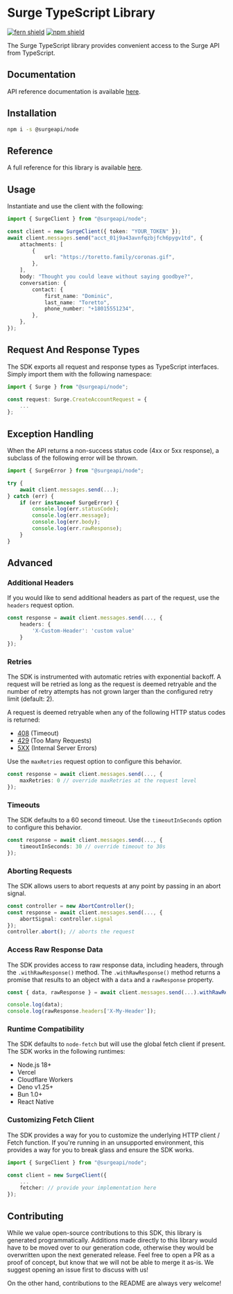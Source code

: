 # Surge TypeScript Library

[![fern shield](https://img.shields.io/badge/%F0%9F%8C%BF-Built%20with%20Fern-brightgreen)](https://buildwithfern.com?utm_source=github&utm_medium=github&utm_campaign=readme&utm_source=https%3A%2F%2Fgithub.com%2Fsurgeapi%2Ftypescript-sdk)
[![npm shield](https://img.shields.io/npm/v/@surgeapi/node)](https://www.npmjs.com/package/@surgeapi/node)

The Surge TypeScript library provides convenient access to the Surge API from TypeScript.

## Documentation

API reference documentation is available [here](https://surge.app).

## Installation

```sh
npm i -s @surgeapi/node
```

## Reference

A full reference for this library is available [here](https://github.com/surgeapi/typescript-sdk/blob/HEAD/./reference.md).

## Usage

Instantiate and use the client with the following:

```typescript
import { SurgeClient } from "@surgeapi/node";

const client = new SurgeClient({ token: "YOUR_TOKEN" });
await client.messages.send("acct_01j9a43avnfqzbjfch6pygv1td", {
    attachments: [
        {
            url: "https://toretto.family/coronas.gif",
        },
    ],
    body: "Thought you could leave without saying goodbye?",
    conversation: {
        contact: {
            first_name: "Dominic",
            last_name: "Toretto",
            phone_number: "+18015551234",
        },
    },
});
```

## Request And Response Types

The SDK exports all request and response types as TypeScript interfaces. Simply import them with the
following namespace:

```typescript
import { Surge } from "@surgeapi/node";

const request: Surge.CreateAccountRequest = {
    ...
};
```

## Exception Handling

When the API returns a non-success status code (4xx or 5xx response), a subclass of the following error
will be thrown.

```typescript
import { SurgeError } from "@surgeapi/node";

try {
    await client.messages.send(...);
} catch (err) {
    if (err instanceof SurgeError) {
        console.log(err.statusCode);
        console.log(err.message);
        console.log(err.body);
        console.log(err.rawResponse);
    }
}
```

## Advanced

### Additional Headers

If you would like to send additional headers as part of the request, use the `headers` request option.

```typescript
const response = await client.messages.send(..., {
    headers: {
        'X-Custom-Header': 'custom value'
    }
});
```

### Retries

The SDK is instrumented with automatic retries with exponential backoff. A request will be retried as long
as the request is deemed retryable and the number of retry attempts has not grown larger than the configured
retry limit (default: 2).

A request is deemed retryable when any of the following HTTP status codes is returned:

- [408](https://developer.mozilla.org/en-US/docs/Web/HTTP/Status/408) (Timeout)
- [429](https://developer.mozilla.org/en-US/docs/Web/HTTP/Status/429) (Too Many Requests)
- [5XX](https://developer.mozilla.org/en-US/docs/Web/HTTP/Status/500) (Internal Server Errors)

Use the `maxRetries` request option to configure this behavior.

```typescript
const response = await client.messages.send(..., {
    maxRetries: 0 // override maxRetries at the request level
});
```

### Timeouts

The SDK defaults to a 60 second timeout. Use the `timeoutInSeconds` option to configure this behavior.

```typescript
const response = await client.messages.send(..., {
    timeoutInSeconds: 30 // override timeout to 30s
});
```

### Aborting Requests

The SDK allows users to abort requests at any point by passing in an abort signal.

```typescript
const controller = new AbortController();
const response = await client.messages.send(..., {
    abortSignal: controller.signal
});
controller.abort(); // aborts the request
```

### Access Raw Response Data

The SDK provides access to raw response data, including headers, through the `.withRawResponse()` method.
The `.withRawResponse()` method returns a promise that results to an object with a `data` and a `rawResponse` property.

```typescript
const { data, rawResponse } = await client.messages.send(...).withRawResponse();

console.log(data);
console.log(rawResponse.headers['X-My-Header']);
```

### Runtime Compatibility

The SDK defaults to `node-fetch` but will use the global fetch client if present. The SDK works in the following
runtimes:

- Node.js 18+
- Vercel
- Cloudflare Workers
- Deno v1.25+
- Bun 1.0+
- React Native

### Customizing Fetch Client

The SDK provides a way for you to customize the underlying HTTP client / Fetch function. If you're running in an
unsupported environment, this provides a way for you to break glass and ensure the SDK works.

```typescript
import { SurgeClient } from "@surgeapi/node";

const client = new SurgeClient({
    ...
    fetcher: // provide your implementation here
});
```

## Contributing

While we value open-source contributions to this SDK, this library is generated programmatically.
Additions made directly to this library would have to be moved over to our generation code,
otherwise they would be overwritten upon the next generated release. Feel free to open a PR as
a proof of concept, but know that we will not be able to merge it as-is. We suggest opening
an issue first to discuss with us!

On the other hand, contributions to the README are always very welcome!
